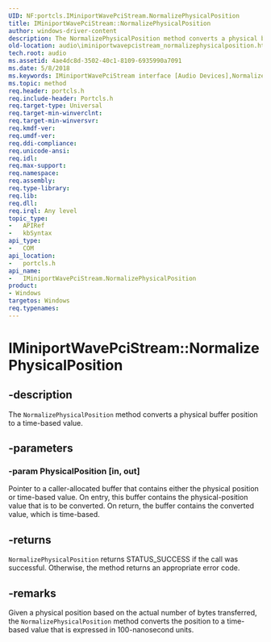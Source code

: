 ```yaml
---
UID: NF:portcls.IMiniportWavePciStream.NormalizePhysicalPosition
title: IMiniportWavePciStream::NormalizePhysicalPosition
author: windows-driver-content
description: The NormalizePhysicalPosition method converts a physical buffer position to a time-based value.
old-location: audio\iminiportwavepcistream_normalizephysicalposition.htm
tech.root: audio
ms.assetid: 4ae4dc8d-3502-40c1-8109-6935990a7091
ms.date: 5/8/2018
ms.keywords: IMiniportWavePciStream interface [Audio Devices],NormalizePhysicalPosition method, IMiniportWavePciStream.NormalizePhysicalPosition, IMiniportWavePciStream::NormalizePhysicalPosition, NormalizePhysicalPosition, NormalizePhysicalPosition method [Audio Devices], NormalizePhysicalPosition method [Audio Devices],IMiniportWavePciStream interface, audio.iminiportwavepcistream_normalizephysicalposition, audmp-routines_337339ea-4683-4b67-813c-a86e7e43597a.xml, portcls/IMiniportWavePciStream::NormalizePhysicalPosition
ms.topic: method
req.header: portcls.h
req.include-header: Portcls.h
req.target-type: Universal
req.target-min-winverclnt: 
req.target-min-winversvr: 
req.kmdf-ver: 
req.umdf-ver: 
req.ddi-compliance: 
req.unicode-ansi: 
req.idl: 
req.max-support: 
req.namespace: 
req.assembly: 
req.type-library: 
req.lib: 
req.dll: 
req.irql: Any level
topic_type:
-	APIRef
-	kbSyntax
api_type:
-	COM
api_location:
-	portcls.h
api_name:
-	IMiniportWavePciStream.NormalizePhysicalPosition
product:
- Windows
targetos: Windows
req.typenames: 
---
```


# IMiniportWavePciStream::NormalizePhysicalPosition


## -description


The <code>NormalizePhysicalPosition</code> method converts a physical buffer position to a time-based value.


## -parameters




### -param PhysicalPosition [in, out]

Pointer to a caller-allocated buffer that contains either the physical position or time-based value. On entry, this buffer contains the physical-position value that is to be converted. On return, the buffer contains the converted value, which is time-based.


## -returns



<code>NormalizePhysicalPosition</code> returns STATUS_SUCCESS if the call was successful. Otherwise, the method returns an appropriate error code.




## -remarks



Given a physical position based on the actual number of bytes transferred, the <code>NormalizePhysicalPosition</code> method converts the position to a time-based value that is expressed in 100-nanosecond units.



